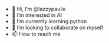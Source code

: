 - 👋 Hi, I’m @lazzypaulie
- 👀 I’m interested in AI 
- 🌱 I’m currently learning python
- 💞️ I’m looking to collaborate on myself
- 📫 How to reach me 

<!---
lazzypaulie/lazzypaulie is a ✨ special ✨ repository because its `README.md` (this file) appears on your GitHub profile.
You can click the Preview link to take a look at your changes.
--->
